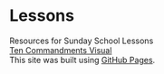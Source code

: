 # Lessons
Resources for Sunday School Lessons  
[Ten Commandments Visual](https://yhsmedia.github.io/lessons/Ten%20Commandments%20Visual.pdf)   
This site was built using [GitHub Pages](https://pages.github.com/).
